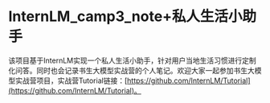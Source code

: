 # InternLM_camp3_note+私人生活小助手
该项目基于InternLM实现一个私人生活小助手，针对用户当地生活习惯进行定制化问答。同时也会记录书生大模型实战营的个人笔记。欢迎大家一起参加书生大模型实战营项目，实战营Tutorial链接：[https://github.com/InternLM/Tutorial](https://github.com/InternLM/Tutorial)。


